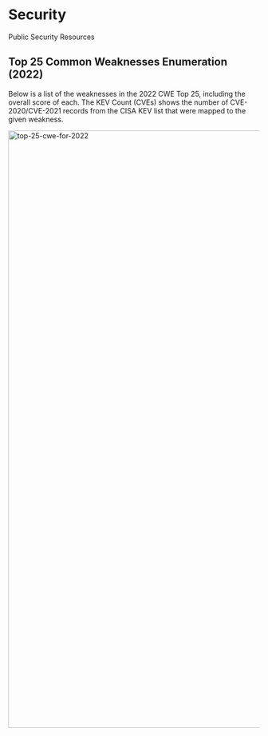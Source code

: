 # Security
Public Security Resources

## Top 25 Common Weaknesses Enumeration (2022)

Below is a list of the weaknesses in the 2022 CWE Top 25, including the overall score of each. The KEV Count (CVEs) shows the number of CVE-2020/CVE-2021 records from the CISA KEV list that were mapped to the given weakness.

<a href="https://cwe.mitre.org/top25/archive/2022/2022_cwe_top25.html#analysis"> <img width="1196" alt="top-25-cwe-for-2022" src="https://user-images.githubusercontent.com/83736820/176743861-f7ff027a-ead9-4dcc-ad75-da904c80cb34.png"> </a>
